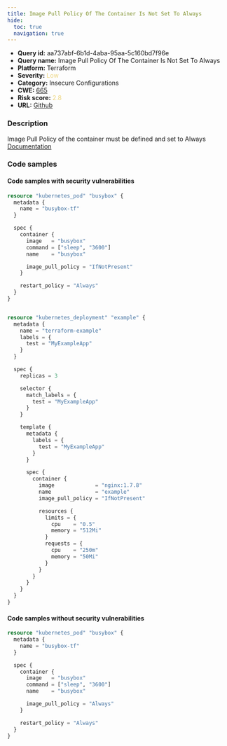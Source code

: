 ```yaml
---
title: Image Pull Policy Of The Container Is Not Set To Always
hide:
  toc: true
  navigation: true
---
```


<style>
  .highlight .hll {
    background-color: #ff171742;
  }
  .md-content {
    max-width: 1100px;
    margin: 0 auto;
  }
</style>

-   **Query id:** aa737abf-6b1d-4aba-95aa-5c160bd7f96e
-   **Query name:** Image Pull Policy Of The Container Is Not Set To Always
-   **Platform:** Terraform
-   **Severity:** <span style="color:#edd57e">Low</span>
-   **Category:** Insecure Configurations
-   **CWE:** <a href="https://cwe.mitre.org/data/definitions/665.html" onclick="newWindowOpenerSafe(event, 'https://cwe.mitre.org/data/definitions/665.html')">665</a>
-   **Risk score:** <span style="color:#edd57e">2.8</span>
-   **URL:** [Github](https://github.com/Checkmarx/kics/tree/master/assets/queries/terraform/kubernetes/image_pull_policy_of_container_is_not_always)

### Description
Image Pull Policy of the container must be defined and set to Always<br>
[Documentation](https://registry.terraform.io/providers/hashicorp/kubernetes/latest/docs/resources/pod#image_pull_policy)

### Code samples
#### Code samples with security vulnerabilities
```tf title="Positive test num. 1 - tf file" hl_lines="12"
resource "kubernetes_pod" "busybox" {
  metadata {
    name = "busybox-tf"
  }

  spec {
    container {
      image   = "busybox"
      command = ["sleep", "3600"]
      name    = "busybox"

      image_pull_policy = "IfNotPresent"
    }

    restart_policy = "Always"
  }
}

```
```tf title="Positive test num. 2 - tf file" hl_lines="30"

resource "kubernetes_deployment" "example" {
  metadata {
    name = "terraform-example"
    labels = {
      test = "MyExampleApp"
    }
  }

  spec {
    replicas = 3

    selector {
      match_labels = {
        test = "MyExampleApp"
      }
    }

    template {
      metadata {
        labels = {
          test = "MyExampleApp"
        }
      }

      spec {
        container {
          image             = "nginx:1.7.8"
          name              = "example"
          image_pull_policy = "IfNotPresent"

          resources {
            limits = {
              cpu    = "0.5"
              memory = "512Mi"
            }
            requests = {
              cpu    = "250m"
              memory = "50Mi"
            }
          }
        }
      }
    }
  }
}

```


#### Code samples without security vulnerabilities
```tf title="Negative test num. 1 - tf file"
resource "kubernetes_pod" "busybox" {
  metadata {
    name = "busybox-tf"
  }

  spec {
    container {
      image   = "busybox"
      command = ["sleep", "3600"]
      name    = "busybox"

      image_pull_policy = "Always"
    }

    restart_policy = "Always"
  }
}

```

